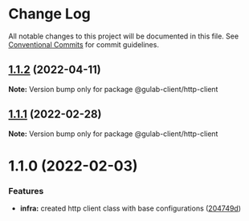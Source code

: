 # Change Log

All notable changes to this project will be documented in this file.
See [Conventional Commits](https://conventionalcommits.org) for commit guidelines.

## [1.1.2](https://github.com/gulab-signage/gulab-client/compare/@gulab-client/http-client@1.1.1...@gulab-client/http-client@1.1.2) (2022-04-11)

**Note:** Version bump only for package @gulab-client/http-client





## [1.1.1](https://github.com/gulab-signage/gulab-client/compare/@gulab-client/http-client@1.1.0...@gulab-client/http-client@1.1.1) (2022-02-28)

**Note:** Version bump only for package @gulab-client/http-client





# 1.1.0 (2022-02-03)


### Features

* **infra:** created http client class with base configurations ([204749d](https://github.com/gulab-signage/gulab-client/commit/204749d74df75ac9d25dbbf4a1dad367e4990f8b))
